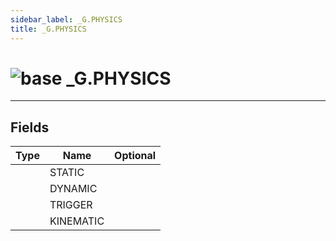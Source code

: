 ```yaml
---
sidebar_label: _G.PHYSICS
title: _G.PHYSICS
---
```


# <img src='/img/wiki/base.png' alt='base' classname='env-tag' /> _G.PHYSICS


-----------------
## Fields

| Type   | Name | Optional |
| ------ | ---- | -------: |
|  | STATIC |   |
|  | DYNAMIC |   |
|  | TRIGGER |   |
|  | KINEMATIC |   |

